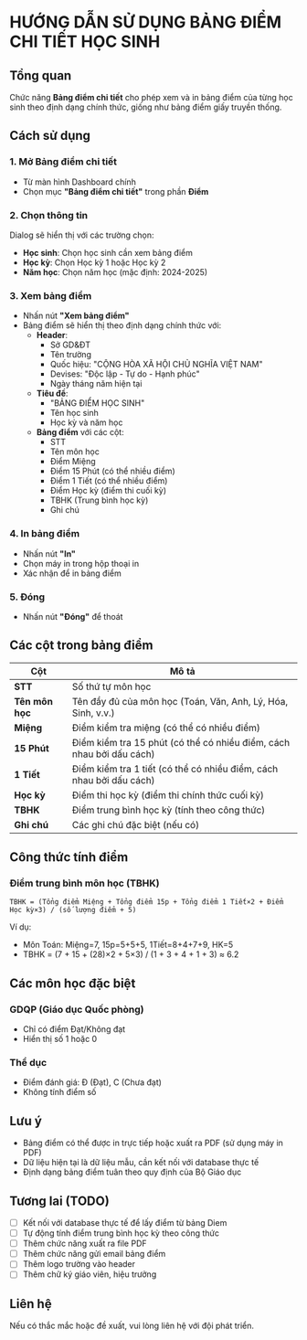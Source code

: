 # HƯỚNG DẪN SỬ DỤNG BẢNG ĐIỂM CHI TIẾT HỌC SINH

## Tổng quan
Chức năng **Bảng điểm chi tiết** cho phép xem và in bảng điểm của từng học sinh theo định dạng chính thức, giống như bảng điểm giấy truyền thống.

## Cách sử dụng

### 1. Mở Bảng điểm chi tiết
- Từ màn hình Dashboard chính
- Chọn mục **"Bảng điểm chi tiết"** trong phần **Điểm**

### 2. Chọn thông tin
Dialog sẽ hiển thị với các trường chọn:
- **Học sinh**: Chọn học sinh cần xem bảng điểm
- **Học kỳ**: Chọn Học kỳ 1 hoặc Học kỳ 2
- **Năm học**: Chọn năm học (mặc định: 2024-2025)

### 3. Xem bảng điểm
- Nhấn nút **"Xem bảng điểm"**
- Bảng điểm sẽ hiển thị theo định dạng chính thức với:
  - **Header**: 
    - Sở GD&ĐT
    - Tên trường
    - Quốc hiệu: "CỘNG HÒA XÃ HỘI CHỦ NGHĨA VIỆT NAM"
    - Devises: "Độc lập - Tự do - Hạnh phúc"
    - Ngày tháng năm hiện tại
  - **Tiêu đề**: 
    - "BẢNG ĐIỂM HỌC SINH"
    - Tên học sinh
    - Học kỳ và năm học
  - **Bảng điểm** với các cột:
    - STT
    - Tên môn học
    - Điểm Miệng
    - Điểm 15 Phút (có thể nhiều điểm)
    - Điểm 1 Tiết (có thể nhiều điểm)
    - Điểm Học kỳ (điểm thi cuối kỳ)
    - TBHK (Trung bình học kỳ)
    - Ghi chú

### 4. In bảng điểm
- Nhấn nút **"In"**
- Chọn máy in trong hộp thoại in
- Xác nhận để in bảng điểm

### 5. Đóng
- Nhấn nút **"Đóng"** để thoát

## Các cột trong bảng điểm

| Cột | Mô tả |
|-----|-------|
| **STT** | Số thứ tự môn học |
| **Tên môn học** | Tên đầy đủ của môn học (Toán, Văn, Anh, Lý, Hóa, Sinh, v.v.) |
| **Miệng** | Điểm kiểm tra miệng (có thể có nhiều điểm) |
| **15 Phút** | Điểm kiểm tra 15 phút (có thể có nhiều điểm, cách nhau bởi dấu cách) |
| **1 Tiết** | Điểm kiểm tra 1 tiết (có thể có nhiều điểm, cách nhau bởi dấu cách) |
| **Học kỳ** | Điểm thi học kỳ (điểm thi chính thức cuối kỳ) |
| **TBHK** | Điểm trung bình học kỳ (tính theo công thức) |
| **Ghi chú** | Các ghi chú đặc biệt (nếu có) |

## Công thức tính điểm

### Điểm trung bình môn học (TBHK)
```
TBHK = (Tổng điểm Miệng + Tổng điểm 15p + Tổng điểm 1 Tiết×2 + Điểm Học kỳ×3) / (số lượng điểm + 5)
```

Ví dụ:
- Môn Toán: Miệng=7, 15p=5+5+5, 1Tiết=8+4+7+9, HK=5
- TBHK = (7 + 15 + (28)×2 + 5×3) / (1 + 3 + 4 + 1 + 3) ≈ 6.2

## Các môn học đặc biệt

### GDQP (Giáo dục Quốc phòng)
- Chỉ có điểm Đạt/Không đạt
- Hiển thị số 1 hoặc 0

### Thể dục
- Điểm đánh giá: Đ (Đạt), C (Chưa đạt)
- Không tính điểm số

## Lưu ý
- Bảng điểm có thể được in trực tiếp hoặc xuất ra PDF (sử dụng máy in PDF)
- Dữ liệu hiện tại là dữ liệu mẫu, cần kết nối với database thực tế
- Định dạng bảng điểm tuân theo quy định của Bộ Giáo dục

## Tương lai (TODO)
- [ ] Kết nối với database thực tế để lấy điểm từ bảng Diem
- [ ] Tự động tính điểm trung bình học kỳ theo công thức
- [ ] Thêm chức năng xuất ra file PDF
- [ ] Thêm chức năng gửi email bảng điểm
- [ ] Thêm logo trường vào header
- [ ] Thêm chữ ký giáo viên, hiệu trưởng

## Liên hệ
Nếu có thắc mắc hoặc đề xuất, vui lòng liên hệ với đội phát triển.
